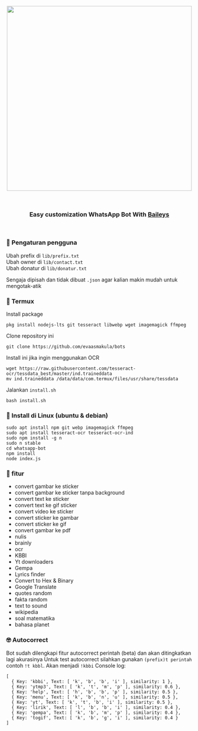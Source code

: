 <p align="center">
  <img src="https://i.ibb.co/RvpWB5P/IMG-20211119-155520.png" width=500/>
</p>
<br>

<div align="center">
   <h3>
     Easy customization WhatsApp Bot With <a href="https://github.com/adiwajshing/Baileys">Baileys</a>
   </h3>
</div> 
<br>

### 🔧 Pengaturan pengguna
Ubah prefix di ```lib/prefix.txt``` <br>
Ubah owner di ```lib/contact.txt``` <br>
Ubah donatur di ```lib/donatur.txt```<br>

Sengaja dipisah dan tidak dibuat ```.json``` agar kalian makin mudah untuk mengotak-atik


### 📱 Termux
Install package
````
pkg install nodejs-lts git tesseract libwebp wget imagemagick ffmpeg
````
Clone repository ini
````
git clone https://github.com/evaasmakula/bots
````
Install ini jika ingin menggunakan OCR
````
wget https://raw.githubusercontent.com/tesseract-ocr/tessdata_best/master/ind.traineddata
mv ind.traineddata /data/data/com.termux/files/usr/share/tessdata 
````
Jalankan ```install.sh```
````
bash install.sh
````

### 🐧 Install di Linux (ubuntu & debian)
```
sudo apt install npm git webp imagemagick ffmpeg
sudo apt install tesseract-ocr tesseract-ocr-ind
sudo npm install -g n
sudo n stable
cd whatsapp-bot
npm install
node index.js
```

### 🤖 fitur
- convert gambar ke sticker
- convert gambar ke sticker tanpa background
- convert text ke sticker
- convert text ke gif sticker
- convert video ke sticker
- convert sticker ke gambar
- convert sticker ke gif
- convert gambar ke pdf
- nulis
- brainly
- ocr
- KBBI
- Yt downloaders
- Gempa
- Lyrics finder
- Convert to Hex & Binary
- Google Translate
- quotes random
- fakta random
- text to sound
- wikipedia
- soal matematika
- bahasa planet

### 🤓 Autocorrect
Bot sudah dilengkapi fitur autocorrect perintah (beta) dan akan ditingkatkan lagi akurasinya
Untuk test autocorrect silahkan gunakan ```(prefix)t perintah``` contoh ```!t kbbl```. Akan menjadi ```!kbbi```
Console log:
````
[
  { Key: 'kbbi', Text: [ 'k', 'b', 'b', 'i' ], similarity: 1 },
  { Key: 'ytmp3', Text: [ 'k', 't', 'm', 'p' ], similarity: 0.6 },
  { Key: 'help', Text: [ 'h', 'b', 'b', 'p' ], similarity: 0.5 },
  { Key: 'menu', Text: [ 'k', 'b', 'n', 'u' ], similarity: 0.5 },
  { Key: 'yt', Text: [ 'k', 't', 'b', 'i' ], similarity: 0.5 },
  { Key: 'lirik', Text: [ 'l', 'b', 'b', 'i' ], similarity: 0.4 },
  { Key: 'gempa', Text: [ 'k', 'b', 'm', 'p' ], similarity: 0.4 },
  { Key: 'togif', Text: [ 'k', 'b', 'g', 'i' ], similarity: 0.4 }
]
````
